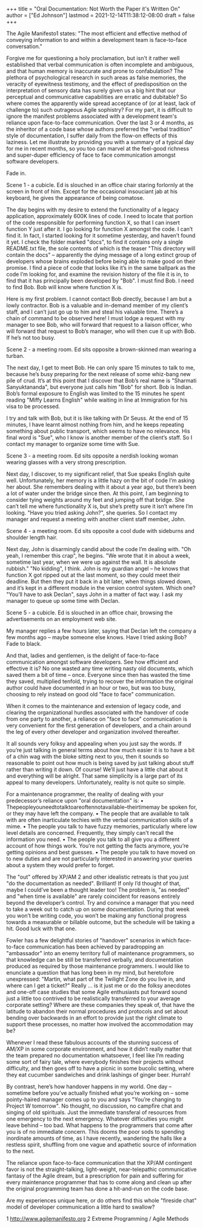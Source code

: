 +++
title = "Oral Documentation: Not Worth the Paper it's Written On"
author = ["Ed Johnson"]
lastmod = 2021-12-14T11:38:12-08:00
draft = false
+++

The Agile Manifesto1 states:
"The most efficient and effective method of conveying information to and within a development team is face-to-face conversation."

Forgive me for questioning a holy proclamation, but isn't it rather well established that verbal communication is often incomplete and ambiguous, and that human memory is inaccurate and prone to confabulation? The plethora of psychological research in such areas as false memories, the veracity of eyewitness testimony, and the effect of predisposition on the interpretation of sensory data has surely given us a big hint that our perceptual and communicative capabilities are erratic and dubitable?
So where comes the apparently wide spread acceptance of (or at least, lack of challenge to) such outrageous Agile sophistry? For my part, it is difficult to ignore the manifest problems associated with a development team's reliance upon face-to-face communication. Over the last 3 or 4 months, as the inheritor of a code base whose authors preferred the "verbal tradition" style of documentation, I suffer daily from the flow-on effects of this laziness. Let me illustrate by providing you with a summary of a typical day for me in recent months, so you too can marvel at the feel-good richness and super-duper efficiency of face to face communication amongst software developers.

Fade in.

Scene 1 - a cubicle. Ed is slouched in an office chair staring forlornly at the screen in front of him. Except for the occasional insouciant jab at his keyboard, he gives the appearance of being comatose.

The day begins with my desire to extend the functionality of a legacy application, approximately 600K lines of code. I need to locate that portion of the code responsible for performing function X, so that I can insert function Y just after it. I go looking for function X amongst the code. I can’t find it. In fact, I started looking for it sometime yesterday, and haven’t found it yet. I check the folder marked "docs", to find it contains only a single README.txt file, the sole contents of which is the teaser "This directory will contain the docs" – apparently the dying message of a long extinct group of developers whose brains exploded before being able to make good on their promise. I find a piece of code that looks like it’s in the same ballpark as the code I’m looking for, and examine the revision history of the file it is in, to find that it has principally been developed by "Bob". I must find Bob. I need to find Bob. Bob will know where function X is.

Here is my first problem. I cannot contact Bob directly, because I am but a lowly contractor. Bob is a valuable and in-demand member of my client’s staff, and I can’t just go up to him and steal his valuable time. There’s a chain of command to be observed here! I must lodge a request with my manager to see Bob, who will forward that request to a liaison officer, who will forward that request to Bob’s manager, who will then cue it up with Bob. If he’s not too busy.

Scene 2 - a meeting room. Ed sits opposite a brown-skinned man wearing a turban.

The next day, I get to meet Bob. He can only spare 15 minutes to talk to me, because he’s busy preparing for the next release of some whiz-bang new pile of crud. It’s at this point that I discover that Bob’s real name is "Sharmati Sanyuktananda", but everyone just calls him "Bob" for short. Bob is Indian. Bob’s formal exposure to English was limited to the 15 minutes he spent reading "Miffy Learns English" while waiting in line at Immigration for his visa to be processed.

I try and talk with Bob, but it is like talking with Dr Seuss. At the end of 15 minutes, I have learnt almost nothing from him, and he keeps repeating something about public transport, which seems to have no relevance. His final word is "Sue", who I know is another member of the client’s staff. So I contact my manager to organize some time with Sue.

Scene 3 - a meeting room. Ed sits opposite a nerdish looking woman wearing glasses with a very strong prescription.

Next day, I discover, to my significant relief, that Sue speaks English quite well. Unfortunately, her memory is a little hazy on the bit of code I’m asking her about. She remembers dealing with it about a year ago, but there’s been a lot of water under the bridge since then. At this point, I am beginning to consider tying weights around my feet and jumping off that bridge. She can’t tell me where functionality X is, but she’s pretty sure it isn’t where I’m looking. "Have you tried asking John?", she queries. So I contact my manager and request a meeting with another client staff member, John.

Scene 4 - a meeting room. Ed sits opposite a cool dude with sideburns and shoulder length hair.

Next day, John is disarmingly candid about the code I’m dealing with. "Oh yeah, I remember this crap", he begins. "We wrote that it in about a week, sometime last year, when we were up against the wall. It is absolute rubbish." "No kidding", I think. John is my guardian angel – he knows that function X got ripped out at the last moment, so they could meet their deadline. But then they put it back in a bit later, when things slowed down, and it’s kept in a different module in the version control system. Which one? "You’ll have to ask Declan", says John in a matter of fact way. I ask my manager to queue up some time with Declan.

Scene 5 - a cubicle. Ed is slouched in an office chair, browsing the advertisements on an employment web site.

My manager replies a few hours later, saying that Declan left the company a few months ago – maybe someone else knows. Have I tried asking Bob?
Fade to black.

And that, ladies and gentlemen, is the delight of face-to-face communication amongst software developers. See how efficient and effective it is? No one wasted any time writing nasty old documents, which saved them a bit of time – once. Everyone since then has wasted the time they saved, multiplied tenfold, trying to recover the information the original author could have documented in an hour or two, but was too busy, choosing to rely instead on good old "face to face" communication.

When it comes to the maintenance and extension of legacy code, and clearing the organizational hurdles associated with the handover of code from one party to another, a reliance on "face to face" communication is very convenient for the first generation of developers, and a chain around the leg of every other developer and organization involved thereafter.

It all sounds very folksy and appealing when you just say the words. If you’re just talking in general terms about how much easier it is to have a bit of a chin wag with the bloke sitting next to you, then it sounds so reasonable to point out how much is being saved by just talking about stuff rather than writing it down. Of course! We’ll just have a little chat about it and everything will be alright. That same simplicity is a large part of its appeal to many developers. Unfortunately, reality is not quite so simple.

For a maintenance programmer, the reality of dealing with your predecessor’s reliance upon "oral documentation" is:
• Thepeopleyouneedtotalktoareoftennotavailable–theirtimemay be spoken for, or they may have left the company.
• The people that are available to talk with are often inarticulate techies with the verbal communication skills of a mime.
• The people you talk to have fuzzy memories, particularly where low level details are concerned. Frequently, they simply can't recall the information you need.
• The people you talk to all give you a different account of how things work. You’re not getting the facts anymore, you’re getting opinions and best guesses.
• The people you talk to have moved on to new duties and are not particularly interested in answering your queries about a system they would prefer to forget.

The "out" offered by XP/AM 2 and other idealistic retreats is that you just "do the documentation as needed". Brilliant! If only I’d thought of that, maybe I could’ve been a thought leader too! The problem is, "as needed" and "when time is available" are rarely coincident for reasons entirely beyond the developer’s control. Try and convince a manager that you need to take a week out to catch up on some documentation. During that week you won’t be writing code, you won’t be making any functional progress towards a measurable or billable outcome, but the schedule will be taking a hit. Good luck with that one.

Fowler has a few delightful stories of "handover" scenarios in which face-to-face communication has been achieved by paradropping an "ambassador" into an enemy territory full of maintenance programmers, so that knowledge can be still be transferred verbally, and documentation produced as required by those maintenance programmers. I would like to enunciate a question that has long been in my mind, but heretofore unexpressed: "Martin, what part of the Twilight Zone do you live in, and where can I get a ticket?" Really ... is it just me or do the folksy anecdotes and one-off case studies that some Agile enthusiasts put forward sound just a little too contrived to be realistically transferred to your average corporate setting? Where are these companies they speak of, that have the latitude to abandon their normal procedures and protocols and set about bending over backwards in an effort to provide just the right climate to support these processes, no matter how involved the accommodation may be?

Whenever I read these fabulous accounts of the stunning success of AM/XP in some corporate environment, and how it didn’t really matter that the team prepared no documentation whatsoever, I feel like I’m reading some sort of fairy tale, where everybody finishes their projects without difficulty, and then goes off to have a picnic in some bucolic setting, where they eat cucumber sandwiches and drink lashings of ginger beer. Hurrah!

By contrast, here’s how handover happens in my world. One day – sometime before you’ve actually finished what you’re working on – some pointy-haired manager comes up to you and says "You’re changing to Project W tomorrow". No thought, no discussion, no campfire chat and singing of old spirituals. Just the immediate transferal of resources from one emergency to the next emergency. Whatever difficulties you might leave behind – too bad. What happens to the programmers that come after you is of no immediate concern. This dooms the poor sods to spending inordinate amounts of time, as I have recently, wandering the halls like a restless spirit, shuffling from one vague and apathetic source of information to the next.

The reliance upon face-to-face communication that the XP/AM contingent favor is not the straight-talking, light-weight, near-telepathic communicative fantasy of the Agile dream, but a prescription for pain and suffering for every maintenance programmer that has to come along and clean up after the original programming team has done a hit-and-run on the code base.

Are my experiences unique here, or do others find this whole "fireside chat" model of developer communication a little hard to swallow?

1 <http://www.agilemanifesto.org>
2 Extreme Programming / Agile Methods
